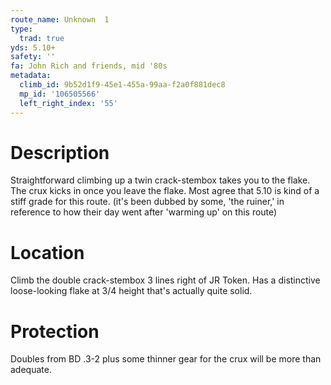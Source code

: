 ```yaml
---
route_name: Unknown  1
type:
  trad: true
yds: 5.10+
safety: ''
fa: John Rich and friends, mid '80s
metadata:
  climb_id: 9b52d1f9-45e1-455a-99aa-f2a0f881dec8
  mp_id: '106505566'
  left_right_index: '55'
---
```

# Description
Straightforward climbing up a twin crack-stembox takes you to the flake.  The crux kicks in once you leave the flake.  Most agree that 5.10 is kind of a stiff grade for this route.  (it's been dubbed by some, 'the ruiner,' in reference to how their day went after 'warming up' on this route)

# Location
Climb the double crack-stembox 3 lines right of JR Token.  Has a distinctive loose-looking flake at 3/4 height that's actually quite solid.

# Protection
Doubles from BD .3-2 plus some thinner gear for the crux will be more than adequate.
